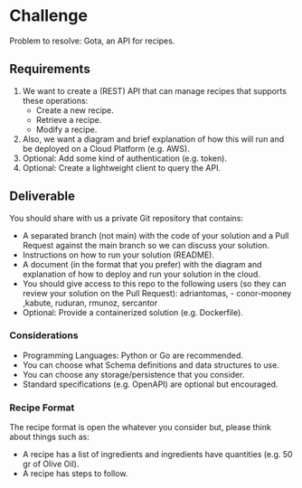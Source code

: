 # Challenge

Problem to resolve: Gota, an API for recipes.

## Requirements

1. We want to create a (REST) API that can manage recipes that supports these operations:
    - Create a new recipe.
    - Retrieve a recipe.
    - Modify a recipe.
1. Also, we want a diagram and brief explanation of how this will run and be deployed on a Cloud Platform (e.g. AWS).
1. Optional: Add some kind of authentication (e.g. token).
1. Optional: Create a lightweight client to query the API.

## Deliverable

You should share with us a private Git repository that contains:

-   A separated branch (not main) with the code of your solution and a Pull Request against the main branch so we can discuss your solution.
-   Instructions on how to run your solution (README).
-   A document (in the format that you prefer) with the diagram and explanation of how to deploy and run your solution in the cloud.
-   You should give access to this repo to the following users (so they can review your solution on the Pull Request): adriantomas, - conor-mooney ,kabute, ruduran, rmunoz, sercantor
-   Optional: Provide a containerized solution (e.g. Dockerfile).

### Considerations

-   Programming Languages: Python or Go are recommended.
-   You can choose what Schema definitions and data structures to use.
-   You can choose any storage/persistence that you consider.
-   Standard specifications (e.g. OpenAPI) are optional but encouraged.

### Recipe Format

The recipe format is open the whatever you consider but, please think about things such as:

-   A recipe has a list of ingredients and ingredients have quantities (e.g. 50 gr of Olive Oil).
-   A recipe has steps to follow.
